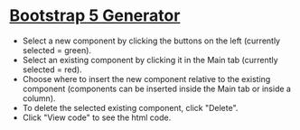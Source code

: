 # [Bootstrap 5 Generator](https://michaelf314.github.io/bootstrap-generator/)

* Select a new component by clicking the buttons on the left (currently selected = green).
* Select an existing component by clicking it in the Main tab (currently selected = red).
* Choose where to insert the new component relative to the existing component (components can be inserted inside the Main tab or inside a column).
* To delete the selected existing component, click "Delete".
* Click "View code" to see the html code.